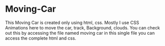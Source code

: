 # Moving-Car
This Moving Car is created only using html, css. Mostly I use CSS Animations here to move the car, track, Background, clouds. You can check out this by accessing the file named moving car in this single file you can access the complete html and css.
